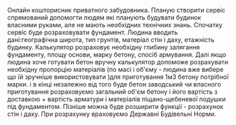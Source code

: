 Онлайн кошторисник приватного забудовника.
Планую створити сервіс спрямований допомогти людям які планують будувати будинок власними руками, але не мають необхідних технічних знань.
Спочатку сервіс буде розраховувати фундамент. Людина вводить дані:географічна широта, тип грунтів, матеріал стін і даху, етажність будинку. Калькулятор розраховує необхідну глибину залягання фундаменту, площу основи, марку бетону, спосіб армування. Далі якщо людина хоче готувати бетон вручну калькулятор допоможе розрахувати необхідну пропорцію матеріалів (по масі і об'єму - людина вже вибере що їй зручніше використовувати )для приготування 1м3 бетону потрібної марки. і в кінці незалежно від того буде бетон заводський чи власного приготування розраховуємо загальний об'єм бетону  і його вартість з доставкою + вартість арматури і матеріалів піщано-щебеневої подушки під фундаментом. Пізніше можна буде розширити функції - розрахунок стін і даху.
При розрахунку враховуємо Державні Будівельні Норми.
